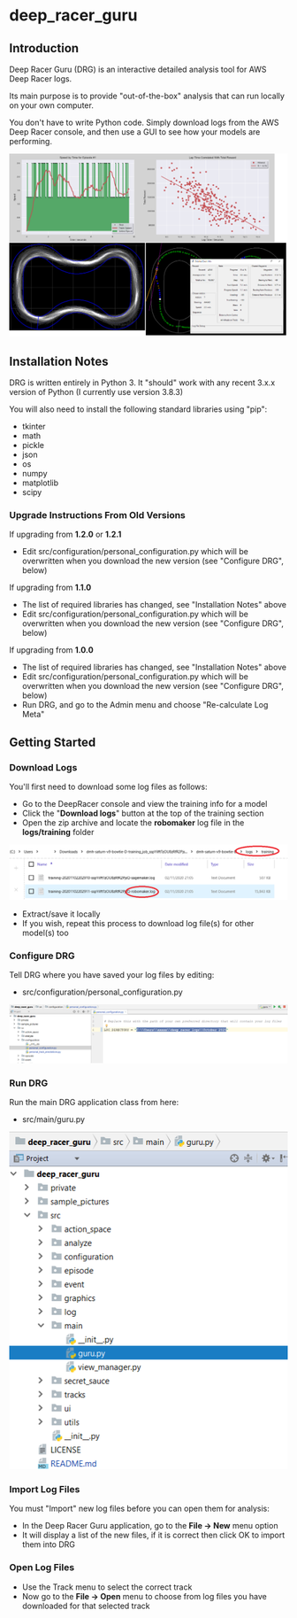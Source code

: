 # deep_racer_guru

## Introduction

Deep Racer Guru (DRG) is an interactive detailed analysis tool for AWS Deep Racer logs.

Its main purpose is to provide "out-of-the-box" analysis that can run locally on your own computer.

You don't have to write Python code. Simply download logs from the AWS Deep Racer console, and then use a GUI to see how your models are performing.

![](./sample_pictures/Collage.png)

## Installation Notes

DRG is written entirely in Python 3. It "should" work with any recent 3.x.x version of Python (I currently use version 3.8.3)

You will also need to install the following standard libraries using "pip":
* tkinter
* math
* pickle
* json
* os
* numpy
* matplotlib
* scipy

### Upgrade Instructions From Old Versions

If upgrading from **1.2.0** or **1.2.1**
* Edit src/configuration/personal_configuration.py which will be overwritten when you download the new version (see "Configure DRG", below)

If upgrading from **1.1.0**
* The list of required libraries has changed, see "Installation Notes" above
* Edit src/configuration/personal_configuration.py which will be overwritten when you download the new version (see "Configure DRG", below)

If upgrading from **1.0.0**
* The list of required libraries has changed, see "Installation Notes" above
* Edit src/configuration/personal_configuration.py which will be overwritten when you download the new version (see "Configure DRG", below)
* Run DRG, and go to the Admin menu and choose "Re-calculate Log Meta"


## Getting Started

### Download Logs
You'll first need to download some log files as follows:
* Go to the DeepRacer console and view the training info for a model
* Click the "**Download logs**" button at the top of the training section 
* Open the zip archive and locate the **robomaker** log file in the **logs/training** folder

![](./sample_pictures/find_correct_log_file.png)

* Extract/save it locally
* If you wish, repeat this process to download log file(s) for other model(s) too

### Configure DRG
Tell DRG where you have saved your log files by editing:
* src/configuration/personal_configuration.py

![](./sample_pictures/personal_config_file.png)

### Run DRG
Run the main DRG application class from here:
* src/main/guru.py

![](./sample_pictures/how_to_run.png)

### Import Log Files
You must "Import" new log files before you can open them for analysis:
* In the Deep Racer Guru application, go to the **File -> New** menu option
* It will display a list of the new files, if it is correct then click OK to import them into DRG

### Open Log Files
* Use the Track menu to select the correct track
* Now go to the **File -> Open** menu to choose from log files you have downloaded for that selected track







